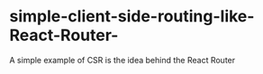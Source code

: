 # simple-client-side-routing-like-React-Router-
A simple example of CSR is the idea behind the React Router
